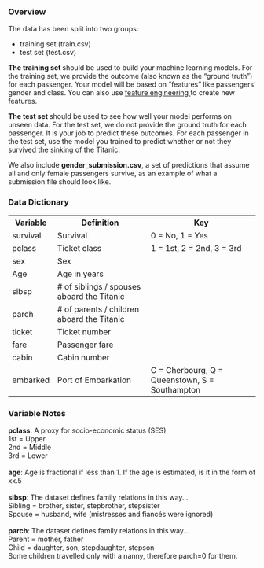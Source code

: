 <div class="markdown-converter__text--rendered"><h3>Overview</h3>
    <p>The data has been split into two groups:</p>
    <ul>
    <li>training set (train.csv)</li>
    <li>test set (test.csv)</li>
    </ul>
    <p><b> The training set </b>should be used to build your machine learning models. For the training set, we provide the outcome (also known as the “ground truth”) for each passenger. Your model will be based on “features” like passengers’ gender and class. You can also use <a rel="nofollow noreferrer" href="https://triangleinequality.wordpress.com/2013/09/08/basic-feature-engineering-with-the-titanic-data/"> feature engineering </a>to create new features.</p>
    <p><b>The test set </b>should be used to see how well your model performs on unseen data. For the test set, we do not provide the ground truth for each passenger. It is your job to predict these outcomes. For each passenger in the test set, use the model you trained to predict whether or not they survived the sinking of the Titanic.</p>
    <p>We also include <b>gender_submission.csv</b>, a set of predictions that assume all and only female passengers survive, as an example of what a submission file should look like.</p>
    <h3>Data Dictionary</h3>
    <table>
    <tbody>
    <tr><th><b>Variable</b></th><th><b>Definition</b></th><th><b>Key</b></th></tr>
    <tr>
    <td>survival</td>
    <td>Survival</td>
    <td>0 = No, 1 = Yes</td>
    </tr>
    <tr>
    <td>pclass</td>
    <td>Ticket class</td>
    <td>1 = 1st, 2 = 2nd, 3 = 3rd</td>
    </tr>
    <tr>
    <td>sex</td>
    <td>Sex</td>
    <td></td>
    </tr>
    <tr>
    <td>Age</td>
    <td>Age in years</td>
    <td></td>
    </tr>
    <tr>
    <td>sibsp</td>
    <td># of siblings / spouses aboard the Titanic</td>
    <td></td>
    </tr>
    <tr>
    <td>parch</td>
    <td># of parents / children aboard the Titanic</td>
    <td></td>
    </tr>
    <tr>
    <td>ticket</td>
    <td>Ticket number</td>
    <td></td>
    </tr>
    <tr>
    <td>fare</td>
    <td>Passenger fare</td>
    <td></td>
    </tr>
    <tr>
    <td>cabin</td>
    <td>Cabin number</td>
    <td></td>
    </tr>
    <tr>
    <td>embarked</td>
    <td>Port of Embarkation</td>
    <td>C = Cherbourg, Q = Queenstown, S = Southampton</td>
    </tr>
    </tbody>
    </table>
    <h3>Variable Notes</h3>
    <p><b>pclass</b>: A proxy for socio-economic status (SES)<br> 1st = Upper<br> 2nd = Middle<br> 3rd = Lower<br><br> <b>age</b>: Age is fractional if less than 1. If the age is estimated, is it in the form of xx.5<br><br> <b>sibsp</b>: The dataset defines family relations in this way...<br> Sibling = brother, sister, stepbrother, stepsister<br> Spouse = husband, wife (mistresses and fiancés were ignored)<br><br> <b>parch</b>: The dataset defines family relations in this way...<br> Parent = mother, father<br> Child = daughter, son, stepdaughter, stepson<br> Some children travelled only with a nanny, therefore parch=0 for them.</p></div>